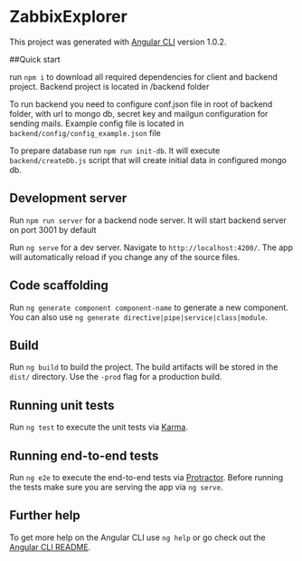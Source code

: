 # ZabbixExplorer

This project was generated with [Angular CLI](https://github.com/angular/angular-cli) version 1.0.2.

##Quick start

run `npm i` to download all required dependencies for client and backend project.
Backend project is located in /backend folder

To run backend you need to configure conf.json file in root of backend folder, with url to mongo db, 
secret key and mailgun configuration for sending mails. 
Example config file is located in `backend/config/config_example.json` file 

To prepare database run `npm run init-db`. It will execute `backend/createDb.js` 
script that will create initial data in configured mongo db. 

## Development server

Run `npm run server` for a backend node server. It will start backend server on port 3001 by default

Run `ng serve` for a dev server. Navigate to `http://localhost:4200/`. The app will automatically reload if you change any of the source files.

## Code scaffolding

Run `ng generate component component-name` to generate a new component. You can also use `ng generate directive|pipe|service|class|module`.

## Build

Run `ng build` to build the project. The build artifacts will be stored in the `dist/` directory. Use the `-prod` flag for a production build.

## Running unit tests

Run `ng test` to execute the unit tests via [Karma](https://karma-runner.github.io).

## Running end-to-end tests

Run `ng e2e` to execute the end-to-end tests via [Protractor](http://www.protractortest.org/).
Before running the tests make sure you are serving the app via `ng serve`.

## Further help

To get more help on the Angular CLI use `ng help` or go check out the [Angular CLI README](https://github.com/angular/angular-cli/blob/master/README.md).
